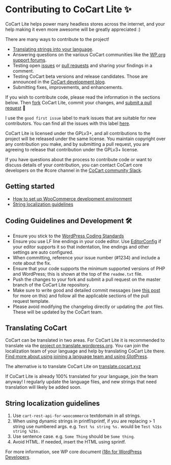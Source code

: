 # Contributing to CoCart Lite ✨

CoCart Lite helps power many headless stores across the internet, and your help making it even more awesome will be greatly appreciated :)

There are many ways to contribute to the project!

- [Translating strings into your language](#translating-cocart).
- Answering questions on the various CoCart communities like the [WP.org support forums](https://wordpress.org/support/plugin/cart-rest-api-for-woocommerce/).
- Testing open [issues](https://github.com/co-cart/co-cart/issues) or [pull requests](https://github.com/co-cart/co-cart/pulls) and sharing your findings in a comment.
- Testing CoCart beta versions and release candidates. Those are announced in the [CoCart development blog](https://cocart.xyz/news/).
- Submitting fixes, improvements, and enhancements.

If you wish to contribute code, please read the information in the sections below. Then [fork](https://help.github.com/articles/fork-a-repo/) CoCart Lite, commit your changes, and [submit a pull request](https://help.github.com/articles/using-pull-requests/) 🎉

I use the `good first issue` label to mark issues that are suitable for new contributors. You can find all the issues with this label [here](https://github.com/co-cart/co-cart/issues?q=is%3Aissue+is%3Aopen+sort%3Aupdated-desc+label%3A%22good+first+issue%22).

CoCart Lite is licensed under the GPLv3+, and all contributions to the project will be released under the same license. You maintain copyright over any contribution you make, and by submitting a pull request, you are agreeing to release that contribution under the GPLv3+ license.

If you have questions about the process to contribute code or want to discuss details of your contribution, you can contact CoCart core developers on the #core channel in the [CoCart community Slack](https://cocart.xyz/community/).

## Getting started

- [How to set up WooCommerce development environment](https://github.com/woocommerce/woocommerce/wiki/How-to-set-up-WooCommerce-development-environment)
- [String localization guidelines](#string-localization-guidelines)

## Coding Guidelines and Development 🛠

- Ensure you stick to the [WordPress Coding Standards](https://make.wordpress.org/core/handbook/best-practices/coding-standards/php/)
- Ensure you use LF line endings in your code editor. Use [EditorConfig](http://editorconfig.org/) if your editor supports it so that indentation, line endings and other settings are auto configured.
- When committing, reference your issue number (#1234) and include a note about the fix.
- Ensure that your code supports the minimum supported versions of PHP and WordPress; this is shown at the top of the `readme.txt` file.
- Push the changes to your fork and submit a pull request on the master branch of the CoCart Lite repository.
- Make sure to write good and detailed commit messages (see [this post](https://chris.beams.io/posts/git-commit/) for more on this) and follow all the applicable sections of the pull request template.
- Please avoid modifying the changelog directly or updating the .pot files. These will be updated by the CoCart team.

## Translating CoCart

CoCart can be translated in two areas. For CoCart Lite it is recommended to translate via the [project on translate.wordpress.org](https://translate.wordpress.org/projects/wp-plugins/cart-rest-api-for-woocommerce/). You can join the localization team of your language and help by translating CoCart Lite there. [Find more about using joining a language team and using GlotPress](https://make.wordpress.org/polyglots/handbook/tools/glotpress-translate-wordpress-org/).

The alternative is to translate CoCart Lite on [translate.cocart.xyz](https://translate.cocart.xyz/projects/cart-rest-api-for-woocommerce/)

If CoCart Lite is already 100% translated for your language, join the team anyway! I regularly update the language files, and new strings that need translation will likely be added soon.

## String localization guidelines

 1. Use `cart-rest-api-for-woocommerce` textdomain in all strings.
 2. When using dynamic strings in printf/sprintf, if you are replacing > 1 string use numbered args. e.g. `Test %s string %s.` would be `Test %1$s string %2$s.`
 3. Use sentence case. e.g. `Some Thing` should be `Some thing`.
 4. Avoid HTML. If needed, insert the HTML using sprintf.

For more information, see WP core document [i18n for WordPress Developers](https://codex.wordpress.org/I18n_for_WordPress_Developers).

